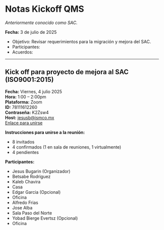 # Notas Kickoff QMS

_Anteriormente conocido como SAC._

**Fecha:** 3 de julio de 2025

- Objetivo: Revisar requerimientos para la migración y mejora del SAC.
- Participantes:
- Acuerdos:

---

## Kick off para proyecto de mejora al SAC (ISO9001:2015)

**Fecha:** Viernes, 4 julio 2025  
**Hora:** 1:00 – 2:00pm  
**Plataforma:** Zoom  
**ID:** 78111612260  
**Contraseña:** K2Zsw4  
**Host:** jesusb@ismco.mx  
[Enlace para unirse](https://us04web.zoom.us/j/78111612260?pwd=btbbmEMGbSZ1sfyfrIub4ip1S233Qp.1&jst=2)

**Instrucciones para unirse a la reunión:**

- 8 invitados
- 4 confirmados (1 en sala de reuniones, 1 virtualmente)
- 4 pendientes

**Participantes:**

- Jesus Bugarin (Organizador)
- Betsabe Rodriguez
- Kaleb Chavira
- Casa
- Edgar Garcia (Opcional)
- Oficina
- Alfredo Frias
- Jose Alba
- Sala Paso del Norte
- Yobad Bierge Evertsz (Opcional)
- Oficina
